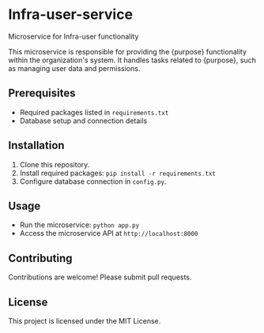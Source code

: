 # Infra-user-service

Microservice for Infra-user functionality

This microservice is responsible for providing the {purpose} functionality within the organization's system. It handles tasks related to {purpose}, such as managing user data and permissions.

## Prerequisites

- Required packages listed in `requirements.txt`
- Database setup and connection details

## Installation

1. Clone this repository.
2. Install required packages: `pip install -r requirements.txt`
3. Configure database connection in `config.py`.

## Usage

- Run the microservice: `python app.py`
- Access the microservice API at `http://localhost:8000`

## Contributing

Contributions are welcome! Please submit pull requests.

## License

This project is licensed under the MIT License.